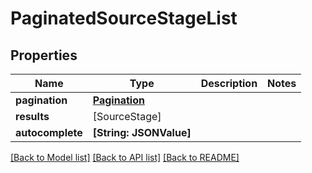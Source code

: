 # PaginatedSourceStageList

## Properties
Name | Type | Description | Notes
------------ | ------------- | ------------- | -------------
**pagination** | [**Pagination**](Pagination.md) |  | 
**results** | [SourceStage] |  | 
**autocomplete** | **[String: JSONValue]** |  | 

[[Back to Model list]](../README.md#documentation-for-models) [[Back to API list]](../README.md#documentation-for-api-endpoints) [[Back to README]](../README.md)


